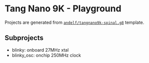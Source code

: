 # Tang Nano 9K - Playground

Projects are generated from [`andelf/tangnano9k-spinal.g8`](https://github.com/andelf/tangnano9k-spinal.g8) template.

## Subprojects

- blinky: onboard 27MHz xtal
- blinky_osc: onchip 250MHz clock
